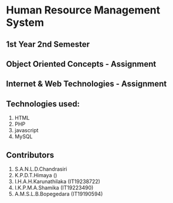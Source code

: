 # Human Resource Management System
## 1st Year 2nd Semester
## Object Oriented Concepts - Assignment
## Internet & Web Technologies - Assignment

## Technologies used: 
1. HTML
2. PHP
3. javascript
4. MySQL

## Contributors
1. S.A.N.L.D.Chandrasiri
2. K.P.D.T.Himaya ()
3. I.H.A.H.Karunathilaka (IT19238722)
4. I.K.P.M.A.Shamika (IT19223490)
5. A.M.S.L.B.Bopegedara (IT19190594)
